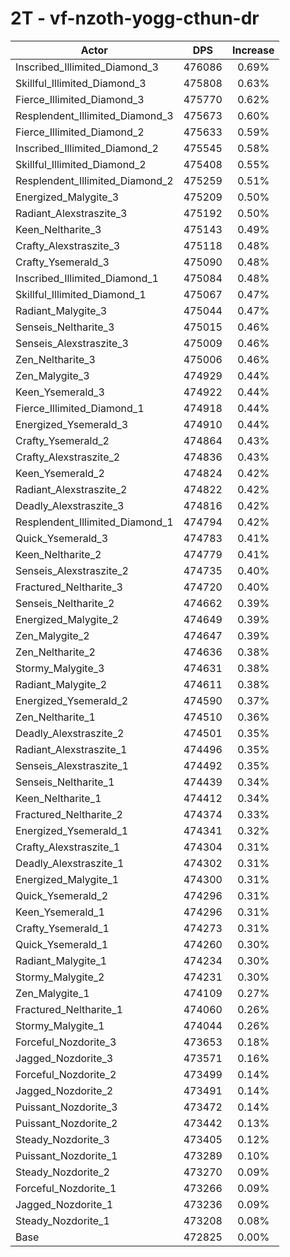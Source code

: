# 2T - vf-nzoth-yogg-cthun-dr
| Actor | DPS | Increase |
|---|:---:|:---:|
|Inscribed_Illimited_Diamond_3|476086|0.69%|
|Skillful_Illimited_Diamond_3|475808|0.63%|
|Fierce_Illimited_Diamond_3|475770|0.62%|
|Resplendent_Illimited_Diamond_3|475673|0.60%|
|Fierce_Illimited_Diamond_2|475633|0.59%|
|Inscribed_Illimited_Diamond_2|475545|0.58%|
|Skillful_Illimited_Diamond_2|475408|0.55%|
|Resplendent_Illimited_Diamond_2|475259|0.51%|
|Energized_Malygite_3|475209|0.50%|
|Radiant_Alexstraszite_3|475192|0.50%|
|Keen_Neltharite_3|475143|0.49%|
|Crafty_Alexstraszite_3|475118|0.48%|
|Crafty_Ysemerald_3|475090|0.48%|
|Inscribed_Illimited_Diamond_1|475084|0.48%|
|Skillful_Illimited_Diamond_1|475067|0.47%|
|Radiant_Malygite_3|475044|0.47%|
|Senseis_Neltharite_3|475015|0.46%|
|Senseis_Alexstraszite_3|475009|0.46%|
|Zen_Neltharite_3|475006|0.46%|
|Zen_Malygite_3|474929|0.44%|
|Keen_Ysemerald_3|474922|0.44%|
|Fierce_Illimited_Diamond_1|474918|0.44%|
|Energized_Ysemerald_3|474910|0.44%|
|Crafty_Ysemerald_2|474864|0.43%|
|Crafty_Alexstraszite_2|474836|0.43%|
|Keen_Ysemerald_2|474824|0.42%|
|Radiant_Alexstraszite_2|474822|0.42%|
|Deadly_Alexstraszite_3|474816|0.42%|
|Resplendent_Illimited_Diamond_1|474794|0.42%|
|Quick_Ysemerald_3|474783|0.41%|
|Keen_Neltharite_2|474779|0.41%|
|Senseis_Alexstraszite_2|474735|0.40%|
|Fractured_Neltharite_3|474720|0.40%|
|Senseis_Neltharite_2|474662|0.39%|
|Energized_Malygite_2|474649|0.39%|
|Zen_Malygite_2|474647|0.39%|
|Zen_Neltharite_2|474636|0.38%|
|Stormy_Malygite_3|474631|0.38%|
|Radiant_Malygite_2|474611|0.38%|
|Energized_Ysemerald_2|474590|0.37%|
|Zen_Neltharite_1|474510|0.36%|
|Deadly_Alexstraszite_2|474501|0.35%|
|Radiant_Alexstraszite_1|474496|0.35%|
|Senseis_Alexstraszite_1|474492|0.35%|
|Senseis_Neltharite_1|474439|0.34%|
|Keen_Neltharite_1|474412|0.34%|
|Fractured_Neltharite_2|474374|0.33%|
|Energized_Ysemerald_1|474341|0.32%|
|Crafty_Alexstraszite_1|474304|0.31%|
|Deadly_Alexstraszite_1|474302|0.31%|
|Energized_Malygite_1|474300|0.31%|
|Quick_Ysemerald_2|474296|0.31%|
|Keen_Ysemerald_1|474296|0.31%|
|Crafty_Ysemerald_1|474273|0.31%|
|Quick_Ysemerald_1|474260|0.30%|
|Radiant_Malygite_1|474234|0.30%|
|Stormy_Malygite_2|474231|0.30%|
|Zen_Malygite_1|474109|0.27%|
|Fractured_Neltharite_1|474060|0.26%|
|Stormy_Malygite_1|474044|0.26%|
|Forceful_Nozdorite_3|473653|0.18%|
|Jagged_Nozdorite_3|473571|0.16%|
|Forceful_Nozdorite_2|473499|0.14%|
|Jagged_Nozdorite_2|473491|0.14%|
|Puissant_Nozdorite_3|473472|0.14%|
|Puissant_Nozdorite_2|473442|0.13%|
|Steady_Nozdorite_3|473405|0.12%|
|Puissant_Nozdorite_1|473289|0.10%|
|Steady_Nozdorite_2|473270|0.09%|
|Forceful_Nozdorite_1|473266|0.09%|
|Jagged_Nozdorite_1|473236|0.09%|
|Steady_Nozdorite_1|473208|0.08%|
|Base|472825|0.00%|
